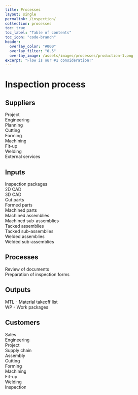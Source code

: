```yaml
---
title: Processes
layout: single
permalink: /inspection/
collection: processes
toc: true
toc_label: "Table of contents"
toc_icon: "code-branch"
header:
  overlay_color: "#000"
  overlay_filter: "0.5"
  overlay_image: /assets/images/processes/production-1.png
excerpt: "Flow is our #1 consideration!"
---
```

# Inspection process

## Suppliers
Project  
Engineering  
Planning  
Cutting  
Forming  
Machining  
Fit-up  
Welding  
External services  
## Inputs
Inspection packages  
2D CAD  
3D CAD  
Cut parts  
Formed parts  
Machined parts  
Machined assemblies  
Machined sub-assemblies  
Tacked assemblies  
Tacked sub-assemblies  
Welded assemblies  
Welded sub-assemblies     
## Processes
Review of documents  
Preparation of inspection forms  
## Outputs
MTL - Material takeoff list  
WP - Work packages    
## Customers
Sales  
Engineering  
Project  
Supply chain  
Assembly  
Cutting  
Forming  
Machining  
Fit-up  
Welding  
Inspection  
